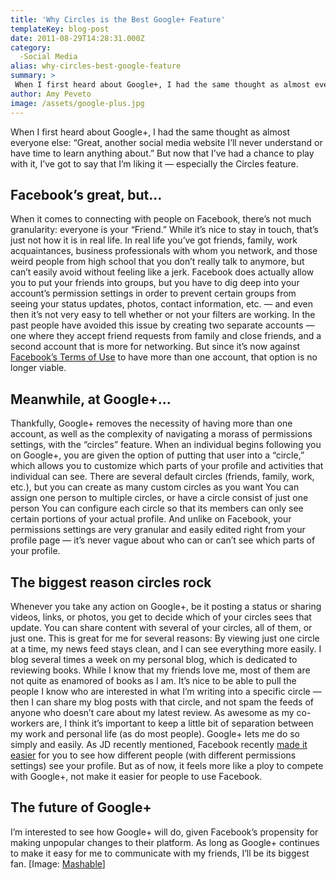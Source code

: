 ```yaml
---
title: 'Why Circles is the Best Google+ Feature'
templateKey: blog-post
date: 2011-08-29T14:28:31.000Z
category: 
  -Social Media
alias: why-circles-best-google-feature
summary: > 
 When I first heard about Google+, I had the same thought as almost everyone else: "Great, another social media website I’ll never understand or have time to learn anything about." But now that I’ve had a chance to play with it, I’ve got to say that I’m liking it — especially the Circles feature.
author: Amy Peveto
image: /assets/google-plus.jpg
---
```


When I first heard about Google+, I had the same thought as almost everyone else: “Great, another social media website I’ll never understand or have time to learn anything about.” But now that I’ve had a chance to play with it, I’ve got to say that I’m liking it — especially the Circles feature.

Facebook’s great, but...
------------------------

When it comes to connecting with people on Facebook, there’s not much granularity: everyone is your “Friend.” While it’s nice to stay in touch, that’s just not how it is in real life. In real life you’ve got friends, family, work acquaintances, business professionals with whom you network, and those weird people from high school that you don’t really talk to anymore, but can’t easily avoid without feeling like a jerk. Facebook does actually allow you to put your friends into groups, but you have to dig deep into your account’s permission settings in order to prevent certain groups from seeing your status updates, photos, contact information, etc. — and even then it’s not very easy to tell whether or not your filters are working. In the past people have avoided this issue by creating two separate accounts — one where they accept friend requests from family and close friends, and a second account that is more for networking. But since it’s now against [Facebook’s Terms of Use](http://www.facebook.com/help/?faq=210972255601236) to have more than one account, that option is no longer viable.

Meanwhile, at Google+...
------------------------

Thankfully, Google+ removes the necessity of having more than one account, as well as the complexity of navigating a morass of permissions settings, with the “circles” feature. When an individual begins following you on Google+, you are given the option of putting that user into a “circle,” which allows you to customize which parts of your profile and activities that individual can see. There are several default circles (friends, family, work, etc.), but you can create as many custom circles as you want You can assign one person to multiple circles, or have a circle consist of just one person You can configure each circle so that its members can only see certain portions of your actual profile. And unlike on Facebook, your permissions settings are very granular and easily edited right from your profile page — it’s never vague about who can or can’t see which parts of your profile.

The biggest reason circles rock
-------------------------------

Whenever you take any action on Google+, be it posting a status or sharing videos, links, or photos, you get to decide which of your circles sees that update. You can share content with several of your circles, all of them, or just one. This is great for me for several reasons: By viewing just one circle at a time, my news feed stays clean, and I can see everything more easily. I blog several times a week on my personal blog, which is dedicated to reviewing books. While I know that my friends love me, most of them are not quite as enamored of books as I am. It’s nice to be able to pull the people I know who are interested in what I’m writing into a specific circle — then I can share my blog posts with that circle, and not spam the feeds of anyone who doesn’t care about my latest review. As awesome as my co-workers are, I think it’s important to keep a little bit of separation between my work and personal life (as do most people). Google+ lets me do so simply and easily. As JD recently mentioned, Facebook recently [made it easier](/blog/08/26/2011/update-coming-facebook-how-are-you-impacted) for you to see how different people (with different permissions settings) see your profile. But as of now, it feels more like a ploy to compete with Google+, not make it easier for people to use Facebook.

The future of Google+
---------------------

I’m interested to see how Google+ will do, given Facebook’s propensity for making unpopular changes to their platform. As long as Google+ continues to make it easy for me to communicate with my friends, I’ll be its biggest fan. \[Image: [Mashable](http://mashable.com/)\]